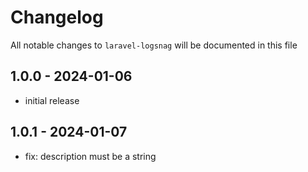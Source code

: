 # Changelog

All notable changes to `laravel-logsnag` will be documented in this file

## 1.0.0 - 2024-01-06

- initial release

## 1.0.1 - 2024-01-07

- fix: description must be a string
